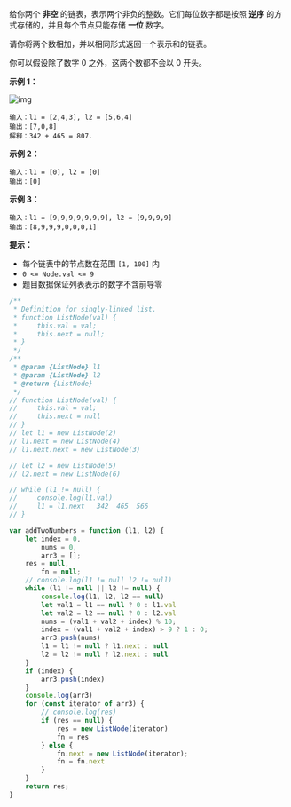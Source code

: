 给你两个 **非空** 的链表，表示两个非负的整数。它们每位数字都是按照 **逆序** 的方式存储的，并且每个节点只能存储 **一位** 数字。

请你将两个数相加，并以相同形式返回一个表示和的链表。

你可以假设除了数字 0 之外，这两个数都不会以 0 开头。

 

**示例 1：**

![img](http://www.maymfx.cn/pic/addtwonumber1.jpg)

```
输入：l1 = [2,4,3], l2 = [5,6,4]
输出：[7,0,8]
解释：342 + 465 = 807.
```

**示例 2：**

```
输入：l1 = [0], l2 = [0]
输出：[0]
```

**示例 3：**

```
输入：l1 = [9,9,9,9,9,9,9], l2 = [9,9,9,9]
输出：[8,9,9,9,0,0,0,1]
```

 

**提示：**

- 每个链表中的节点数在范围 `[1, 100]` 内
- `0 <= Node.val <= 9`
- 题目数据保证列表表示的数字不含前导零



``` javascript
/**
 * Definition for singly-linked list.
 * function ListNode(val) {
 *     this.val = val;
 *     this.next = null;
 * }
 */
/**
 * @param {ListNode} l1
 * @param {ListNode} l2
 * @return {ListNode}
 */
// function ListNode(val) {
//     this.val = val;
//     this.next = null
// }
// let l1 = new ListNode(2)
// l1.next = new ListNode(4)
// l1.next.next = new ListNode(3)

// let l2 = new ListNode(5)
// l2.next = new ListNode(6)

// while (l1 != null) {
//     console.log(l1.val)
//     l1 = l1.next   342  465  566
// }

var addTwoNumbers = function (l1, l2) {
    let index = 0,
        nums = 0,
        arr3 = [];
    res = null,
        fn = null;
    // console.log(l1 != null l2 != null)
    while (l1 != null || l2 != null) {
        console.log(l1, l2, l2 == null)
        let val1 = l1 == null ? 0 : l1.val
        let val2 = l2 == null ? 0 : l2.val
        nums = (val1 + val2 + index) % 10;
        index = (val1 + val2 + index) > 9 ? 1 : 0;
        arr3.push(nums)
        l1 = l1 != null ? l1.next : null
        l2 = l2 != null ? l2.next : null
    }
    if (index) {
        arr3.push(index)
    }
    console.log(arr3)
    for (const iterator of arr3) {
        // console.log(res)
        if (res == null) {
            res = new ListNode(iterator)
            fn = res
        } else {
            fn.next = new ListNode(iterator);
            fn = fn.next
        }
    }
    return res;
}
```

